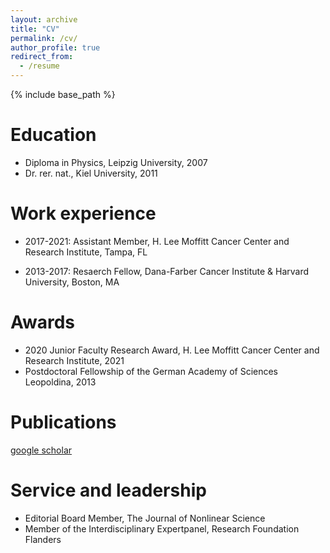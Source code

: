 ```yaml
---
layout: archive
title: "CV"
permalink: /cv/
author_profile: true
redirect_from:
  - /resume
---
```


{% include base_path %}

Education
======
* Diploma in Physics, Leipzig University, 2007
* Dr. rer. nat., Kiel University, 2011

Work experience
======
* 2017-2021: Assistant Member, H. Lee Moffitt Cancer Center and Research Institute, Tampa, FL

* 2013-2017: Resaerch Fellow, Dana-Farber Cancer Institute & Harvard University, Boston, MA

Awards
======
* 2020 Junior Faculty Research Award, H. Lee Moffitt Cancer Center and Research Institute, 2021
* Postdoctoral Fellowship of the German Academy of Sciences Leopoldina, 2013

Publications
======
  [google scholar](https://scholar.google.com/citations?hl=en&user=pSwR6EoAAAAJ)
  
Service and leadership
======
* Editorial Board Member, The Journal of Nonlinear Science
* Member of the Interdisciplinary Expertpanel, Research Foundation Flanders
